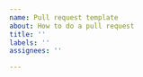 ```yaml
---
name: Pull request template
about: How to do a pull request
title: ''
labels: ''
assignees: ''

---
```




